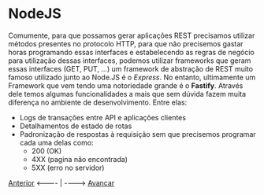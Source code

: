 # NodeJS

Comumente, para que possamos gerar aplicações REST precisamos utilizar métodos presentes no protocolo HTTP, para que não precisemos gastar horas programando essas interfaces e estabelecendo as regras de negócio para utilização dessas interfaces, podemos utilizar frameworks que geram essas interfaces (GET, PUT, …) um framework de abstração de REST muito famoso utilizado junto ao Node.JS é o *Express*. No entanto, ultimamente um Framework que vem tendo uma notoriedade grande é o **Fastify**. Através dele temos algumas funcionalidades a mais que sem dúvida fazem muita diferença no ambiente de desenvolvimento. Entre elas:

* Logs de transações entre API e aplicações clientes
* Detalhamentos de estado de rotas
* Padronização de respostas à requisição sem que precisemos programar cada uma delas como:
  * 200 (OK)
  * 4XX (pagina não encontrada)
  * 5XX (erro no servidor)




[Anterior](./02NodeJS.md) <---- | ----> [Avançar]()